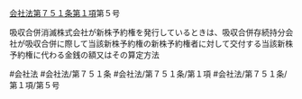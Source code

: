 [会社法第７５１条第１項](会社法＿＿＿＿第７５１条第１項)第５号

吸収合併消滅株式会社が新株予約権を発行しているときは、吸収合併存続持分会社が吸収合併に際して当該新株予約権の新株予約権者に対して交付する当該新株予約権に代わる金銭の額又はその算定方法


#会社法
#会社法/第７５１条
#会社法/第７５１条/第１項
#会社法/第７５１条/第１項/第５号
